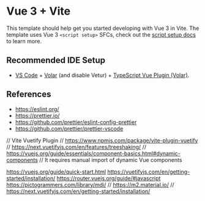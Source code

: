 # Vue 3 + Vite

This template should help get you started developing with Vue 3 in Vite. The template uses Vue 3 `<script setup>` SFCs, check out the [script setup docs](https://v3.vuejs.org/api/sfc-script-setup.html#sfc-script-setup) to learn more.

## Recommended IDE Setup

- [VS Code](https://code.visualstudio.com/) + [Volar](https://marketplace.visualstudio.com/items?itemName=Vue.volar) (and disable Vetur) + [TypeScript Vue Plugin (Volar)](https://marketplace.visualstudio.com/items?itemName=Vue.vscode-typescript-vue-plugin).

## References


* https://eslint.org/
* https://prettier.io/
* https://github.com/prettier/eslint-config-prettier
* https://github.com/prettier/prettier-vscode

// Vite Vuetify Plugin
// https://www.npmjs.com/package/vite-plugin-vuetify
// https://next.vuetifyjs.com/en/features/treeshaking/
// https://vuejs.org/guide/essentials/component-basics.html#dynamic-components
// It requires manual import of dynamic Vue components



https://vuejs.org/guide/quick-start.html
https://vuetifyjs.com/en/getting-started/installation/
https://router.vuejs.org/guide/#javascript
https://pictogrammers.com/library/mdi/
// https://m2.material.io/
// https://next.vuetifyjs.com/en/getting-started/installation/